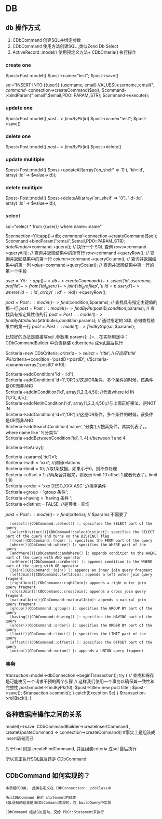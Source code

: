# DB

## db 操作方式

  1. CDbCommand 创建SQL并绑定参数
  2. CDbCommand 使用方法创建SQL ,类似Zend Db Select
  3. ActiveRecord::model() 使用预定义方法+ CDbCriteria() 执行操作


### create one

  $post=Post::model()
  $post->name="test";
  $post->save()



  sql="INSERT INTO {{user}} (username, email) VALUES(:username,:email)";
  $command=$connection->createCommand($sql);
  $command->bindParam(":email",$email,PDO::PARAM_STR);
  $command->execute();

### update one

  $post=Post::model()
  $post->findByPk($id)
  $post->name="test";
  $post->save()

### delete one
  $post=Post::model()
  $post->findByPk($id)
  $post->delete()


### update mulitiple

  $post=Post::model()
  $post->updateAll(array('on_shelf' => '0'), 'id=:id', array(':id' => $value->id));



### delete mulitiple
  $post=Post::model()
  $post->deleteAll(array('on_shelf' => '0'), 'id=:id', array(':id' => $value->id));



### select
  sql="select * from  {{user}} where name=:name"

  $connection=Yii::app()->db;
  $command=$connection->createCommand($sql);
  $command->bindParam(":email",$email,PDO::PARAM_STR);
  $dataReader=$command->query();   // 执行一个 SQL 查询
  $rows=$command->queryAll();      // 查询并返回结果中的所有行
  $row=$command->queryRow();       // 查询并返回结果中的第一行
  $column=$command->queryColumn(); // 查询并返回结果中的第一列
  $value=$command->queryScalar();  // 查询并返回结果中第一行的第一个字段



  $user = Yii::app()->db->createCommand()
    ->select('id, username, profile')
    ->from('tbl_user u')
    ->join('tbl_profile p', 'u.id=p.user_id')
    ->where('id=:id', array(':id'=>$id))
    ->queryRow();


  $post=Post::model()->find($condition,$params);
  // 查找具有指定主键值的那一行
  $post=Post::model()->findByPk($postID,$condition,$params);
  // 查找具有指定属性值的行
  $post=Post::model()->findByAttributes($attributes,$condition,$params);
  // 通过指定的 SQL 语句查找结果中的第一行
  $post=Post::model()->findBySql($sql,$params);


  比较好的办法是直接写sql ,参数用 params[:..]=...
  在实际用途中： 
  CDbCommandBuilder 中负责组装 cdbcriteria 成sql,最后执行

  $criteria=new CDbCriteria;
  $criteria->select='title';  // 只选择 'title' 列
  //$criteria->condition='postID=:postID';
  //$criteria->params=array(':postID'=>10);

  $criteria->addCondition("id = :id");  
  $criteria->addCondition('id=1','OR');//这是OR条件，多个条件的时候，该条件是OR而非AND  
  $criteria->addInCondition('id', array(1,2,3,4,5)); //代表where id IN (1,23,,4,5,);  
  $criteria->addNotInCondition('id', array(1,2,3,4,5));//与上面正好相法，是NOT IN  
  $criteria->addCondition('id=1','OR');//这是OR条件，多个条件的时候，该条件是OR而非AND  
  $criteria->addSearchCondition('name', '分类');//搜索条件，其实代表了。。where name like '%分类%'  
  $criteria->addBetweenCondition('id', 1, 4);//between 1 and 4   

  $criteria->toArray()
     


  $criteria->params[':id']=1;  
  $criteria->with = 'xxx'; //调用relations   
  $criteria->limit = 10;    //取1条数据，如果小于0，则不作处理  
  $criteria->offset = 1;   //两条合并起来，则表示 limit 10 offset 1,或者代表了。limit 1,10  
  $criteria->order = 'xxx DESC,XXX ASC' ;//排序条件  
  $criteria->group = 'group 条件';  
  $criteria->having = 'having 条件 ';  
  $criteria->distinct = FALSE; //是否唯一查询 



  $post=Post::model()->find($criteria); // $params 不需要了


      [select()|CDbCommand::select() ]: specifies the SELECT part of the query
      [selectDistinct()|CDbCommand::selectDistinct]: specifies the SELECT part of the query and turns on the DISTINCT flag
      [from()|CDbCommand::from() ]: specifies the FROM part of the query
      [where()|CDbCommand::where() ]: specifies the WHERE part of the query
      [andWhere()|CDbCommand::andWhere() ]: appends condition to the WHERE part of the query with AND operator
      [orWhere()|CDbCommand::orWhere() ]: appends condition to the WHERE part of the query with OR operator
      [join()|CDbCommand::join() ]: appends an inner join query fragment
      [leftJoin()|CDbCommand::leftJoin]: appends a left outer join query fragment
      [rightJoin()|CDbCommand::rightJoin]: appends a right outer join query fragment
      [crossJoin()|CDbCommand::crossJoin]: appends a cross join query fragment
      [naturalJoin()|CDbCommand::naturalJoin]: appends a natural join query fragment
      [group()|CDbCommand::group() ]: specifies the GROUP BY part of the query
      [having()|CDbCommand::having() ]: specifies the HAVING part of the query
      [order()|CDbCommand::order() ]: specifies the ORDER BY part of the query
      [limit()|CDbCommand::limit() ]: specifies the LIMIT part of the query
      [offset()|CDbCommand::offset() ]: specifies the OFFSET part of the query
      [union()|CDbCommand::union() ]: appends a UNION query fragment


### 事务
  $transaction=$model->dbConnection->beginTransaction();
  try
  {
    // 查找和保存是可能由另一个请求干预的两个步骤
    // 这样我们使用一个事务以确保其一致性和完整性
    $post=$model->findByPk(10);
    $post->title='new post title';
    $post->save();
    $transaction->commit();
  }
  catch(Exception $e)
  {
    $transaction->rollBack();
  }




## 各种数据库操作之间的关系
model()->save:
  CDbCommandBuilder->createInsertCommand , createUpdateCommand
  =>   connection->createCommand()  #事实上是组装成 insert语句而已

  对于find 则是  createFindCommand, 并且组装criteria 成sql 最后执行


  所以真正执行SQL最后还是  CDbCommand

##  CDbCommand 如何实现的？
    本质是PDO类， 此类名定义在 CDbConnection::_pdoClass中

    所以CDbCommand 是对 statement的封装
    SQL语句的组装是由CDbCommand实现的，在 buildQuery中实现

    CDbCommand 组装SQL语句，交给 PDO::Statement来执行


